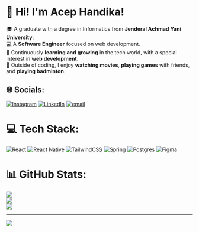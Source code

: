 # 👋 Hi! I'm Acep Handika!

🎓 A graduate with a degree in Informatics from **Jenderal Achmad Yani University**.<br>💻 A **Software Engineer** focused on web development.<br>🚀 Continuously **learning and growing** in the tech world, with a special interest in **web development**.<br>🎯 Outside of coding, I enjoy **watching movies**, **playing games** with friends, and **playing badminton**.<br>

## 🌐 Socials:

[![Instagram](https://img.shields.io/badge/Instagram-%23E4405F.svg?logo=Instagram&logoColor=white)](https://instagram.com/acephp_) [![LinkedIn](https://img.shields.io/badge/LinkedIn-%230077B5.svg?logo=linkedin&logoColor=white)](https://linkedin.com/in/acephp) [![email](https://img.shields.io/badge/Email-D14836?logo=gmail&logoColor=white)](mailto:acephandika27@gmail.com)

# 💻 Tech Stack:

![React](https://img.shields.io/badge/react-%2320232a.svg?style=for-the-badge&logo=react&logoColor=%2361DAFB) ![React Native](https://img.shields.io/badge/react_native-%2320232a.svg?style=for-the-badge&logo=react&logoColor=%2361DAFB) ![TailwindCSS](https://img.shields.io/badge/tailwindcss-%2338B2AC.svg?style=for-the-badge&logo=tailwind-css&logoColor=white) ![Spring](https://img.shields.io/badge/spring-%236DB33F.svg?style=for-the-badge&logo=spring&logoColor=white) ![Postgres](https://img.shields.io/badge/postgres-%23316192.svg?style=for-the-badge&logo=postgresql&logoColor=white) ![Figma](https://img.shields.io/badge/figma-%23F24E1E.svg?style=for-the-badge&logo=figma&logoColor=white)

# 📊 GitHub Stats:

![](https://github-readme-stats.vercel.app/api?username=AcepHp&theme=dark&hide_border=false&include_all_commits=false&count_private=false)<br/>
![](https://nirzak-streak-stats.vercel.app/?user=AcepHp&theme=dark&hide_border=false)<br/>
![](https://github-readme-stats.vercel.app/api/top-langs/?username=AcepHp&theme=dark&hide_border=false&include_all_commits=false&count_private=false&layout=compact)

---

[![](https://visitcount.itsvg.in/api?id=AcepHp&icon=0&color=0)](https://visitcount.itsvg.in)

<!-- Proudly created with GPRM ( https://gprm.itsvg.in ) -->
